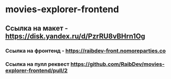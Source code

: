 # movies-explorer-frontend

## Ссылка на макет - https://disk.yandex.ru/d/PzrRU8vBHrn1Og

### Ссылка на фронтенд - https://raibdev-front.nomoreparties.co

### Ссылка на пулл реквест https://github.com/RaibDev/movies-explorer-frontend/pull/2
